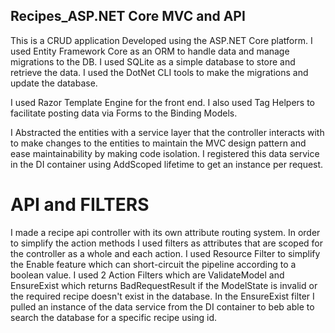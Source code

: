 ## Recipes_ASP.NET Core MVC and API

This is a CRUD application Developed using the ASP.NET Core platform. I used Entity Framework Core as an ORM to handle data and manage migrations to the DB. I used SQLite as a simple database to store and retrieve the data. I used the DotNet CLI tools to make the migrations and update the database. 

I used Razor Template Engine for the front end. I also used Tag Helpers to facilitate posting data via Forms to the Binding Models. 

I Abstracted the entities with a service layer that the controller interacts with to make changes to the entities to maintain the MVC design pattern and ease maintainability by making code isolation. 
I registered this data service in the DI container using AddScoped lifetime to get an instance per request.

# API and FILTERS

I made a recipe api controller with its own attribute routing system. In order to simplify the action methods I used filters as attributes that are scoped for the controller as a whole and each action. I used Resource Filter to simplify the Enable feature which can short-circuit the pipeline according to a boolean value.
I used 2 Action Filters which are ValidateModel and EnsureExist which returns BadRequestResult if the ModelState is invalid or the required recipe doesn't exist in the database.
In the EnsureExist filter I pulled an instance of the data service from the DI container to beb able to search the database for a specific recipe using id.
